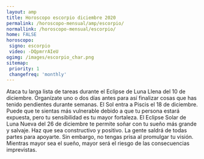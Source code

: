 ```yaml
---
layout: amp
title: Horoscopo escorpio diciembre 2020 
permalink: /horoscopo-mensual/amp/escorpio/
normallink: /horoscopo-mensual/escorpio/
home: FALSE
horoscopo:
 signo: escorpio
 video: -DQpmrrAIeU
ogimg: /images/escorpio_char.png
sitemap:
 priority: 1
 changefreq: 'monthly'
---
```



Ataca tu larga lista de tareas durante el Eclipse de Luna Llena del 10 de diciembre. Organízate uno o dos días antes para así finalizar cosas que has tenido pendientes durante semanas. El Sol entra a Piscis el 18 de diciembre. Puede que te sientas más vulnerable debido a que tu persona estará expuesta, pero tu sensibilidad es tu mayor fortaleza. El Eclipse Solar de Luna Nueva del 26 de diciembre te permite soñar con tu sueño más grande y salvaje. Haz que sea constructivo y positivo. La gente saldrá de todas partes para apoyarte. Sin embargo, no tengas prisa al promulgar tu visión. Mientras mayor sea el sueño, mayor será el riesgo de las consecuencias imprevistas.